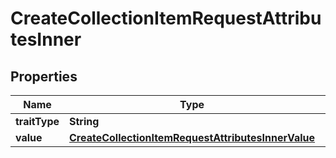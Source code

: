 

# CreateCollectionItemRequestAttributesInner

## Properties

Name | Type | Description | Notes
------------ | ------------- | ------------- | -------------
**traitType** | **String** |  | 
**value** | [**CreateCollectionItemRequestAttributesInnerValue**](CreateCollectionItemRequestAttributesInnerValue.md) |  | 





